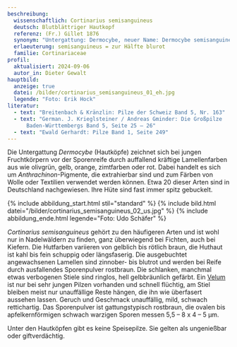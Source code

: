 ```yaml
---
beschreibung:
  wissenschaftlich: Cortinarius semisanguineus
  deutsch: Blutblättriger Hautkopf
  referenz: (Fr.) Gillet 1876
  synonym: "Untergattung: Dermocybe, neuer Name: Dermocybe semisanguinea"
  erlaeuterung: semisanguineus = zur Hälfte blurot
  familie: Cortinariaceae
profil:
  aktualisiert: 2024-09-06
  autor_in: Dieter Gewalt
hauptbild:
  anzeige: true
  datei: /bilder/cortinarius_semisanguineus_01_eh.jpg
  legende: "Foto: Erik Hock"
literatur:
  - text: "Breitenbach & Kränzlin: Pilze der Schweiz Band 5, Nr. 163"
  - text: "German. J. Krieglsteiner / Andreas Gminder: Die Großpilze
      Baden-Württembergs Band 5, Seite 25 – 26"
  - text: "Ewald Gerhardt: Pilze Band 1, Seite 249"
---
```

Die Untergattung *Dermocybe* (Hautköpfe) zeichnet sich bei jungen Fruchtkörpern vor der Sporenreife durch auffallend kräftige Lamellenfarben aus wie olivgrün, gelb, orange, zimtfarben oder rot. Dabei handelt es sich um *Anthrachinon*-Pigmente, die extrahierbar sind und zum Färben von Wolle oder Textilien verwendet werden können. Etwa 20 dieser Arten sind in Deutschland nachgewiesen. Ihre Hüte sind fast immer spitz gebuckelt.

{% include abbildung_start.html stil="standard" %}
{% include bild.html datei="/bilder/cortinarius_semisanguineus_02_us.jpg" %}
{% include abbildung_ende.html legende="Foto: Udo Schäfer" %}

*Cortinarius semisanguineus* gehört zu den häufigeren Arten und ist wohl nur in Nadelwäldern zu finden, ganz überwiegend bei Fichten, auch bei Kiefern. Die Hutfarben variieren von gelblich bis rötlich braun, die Huthaut ist kahl bis fein schuppig oder längsfaserig. Die ausgebuchtet angewachsenen Lamellen sind zinnober- bis blutrot und werden bei Reife durch ausfallendes Sporenpulver rostbraun. Die schlanken, manchmal etwas verbogenen Stiele sind ringlos, hell gelbbräunlich gefärbt. Ein [Velum](Velum "Glossar") ist nur bei sehr jungen Pilzen vorhanden und schnell flüchtig, am Stiel bleiben meist nur unauffällige Reste hängen, die ihn wie überfasert aussehen lassen. Geruch und Geschmack unauffällig, mild, schwach rettichartig. Das Sporenpulver ist gattungstypisch rostbraun, die ovalen bis apfelkernförmigen schwach warzigen Sporen messen 5,5 – 8 x 4 – 5 µm.

Unter den Hautköpfen gibt es keine Speisepilze. Sie gelten als ungenießbar oder giftverdächtig.